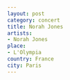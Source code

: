 ```yaml
---
layout: post
category: concert
title: Norah Jones
artists: 
- Norah Jones
place: 
- L'Olympia
country: France
city: Paris
---
```


